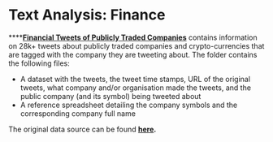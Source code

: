 # Text Analysis: Finance

\*\*\*\*[**Financial Tweets of Publicly Traded Companies**](https://github.com/MaurissaCM/Decoded-DA-Datastore/raw/master/data/financial-tweets.zip) contains information on 28k+ tweets about publicly traded companies and crypto-currencies that are tagged with the company they are tweeting about. The folder contains the following files: 

* A dataset with the tweets, the tweet time stamps, URL of the original tweets, what company and/or organisation made the tweets, and the public company \(and its symbol\) being tweeted about
* A reference spreadsheet detailing the company symbols and the corresponding company full name 

The original data source can be found [**here**](https://www.kaggle.com/davidwallach/financial-tweets)**.**

